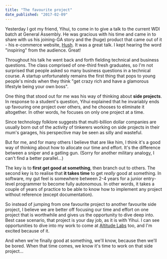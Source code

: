 ```yaml
---
title: "The favourite project"
date_published: "2017-02-09"
---
```


Yesterday I got my friend, Yihui, to come in to give a talk to the current WDI batch at General Assembly. He was gracious with his time and came in to share with us his joining-GA story and the (huge) product that came out of it - his e-commerce website, [Hush](http://hush.sg). It was a great talk. I kept hearing the word "inspiring" from the audience. Great!

Throughout his talk he went back and forth fielding technical and business questions. The class comprised of one-third fresh graduates, so I'm not surprised that people asked so many business questions in a technical course. A startup unfortunately remains the first thing that pops to young people's minds when they think "get crazy rich and have a glamorous lifestyle being your own boss".

One thing that stood out for me was his way of thinking about **side projects**. In response to a student's question, Yihui explained that he invariably ends up favouring one project over others, and he chooses to eliminate it altogether. In other words, he focuses on only one project at a time.

Since technology folklore suggests that multi-billion dollar companies are usually born out of the activity of tinkerers working on side projects in their mum's garages, his perspective may be seen as silly and wasteful.

But for me, and for many others I believe that are like him, I think it's a good way of thinking about how to allocate our time and effort. It's the difference between a sniper and a gatling gun. (Sorry for another military analogy, I can't find a better parallel...)

The key is to **first get good at something**, then branch out to others. The second key is to realise that **it takes time** to get _really_ good at something. In software, my gut feel is somewhere between 2-4 years for a junior entry-level programmer to become fully autonomous. In other words, it takes a couple of years of practice to be able to know how to implement any project without reference (except documentation).

So instead of jumping from one favourite project to another favourite side project, I believe we are better off focusing our time and effort on one project that is worthwhile and gives us the opportunity to dive deep into. Best case scenario, that project is your day job, as it is with Yihui. I can see opportunities to dive into my work to come at [Altitude Labs](http://altitudelabs.com/) too, and I'm excited because of it.

And when we're finally good at something, we'll know, because then we'll be bored. When that time comes, we know it's time to work on that side project...
